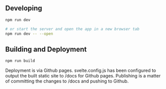 ## Developing

```bash
npm run dev

# or start the server and open the app in a new browser tab
npm run dev -- --open
```

## Building and Deployment

```bash
npm run build
```

Deployment is via Github pages. svelte.config.js has been configured to output the built static site to /docs for Github pages. Publishing is a matter of committing the changes to /docs and pushing to Github.
